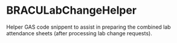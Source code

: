 # BRACULabChangeHelper
Helper GAS code snippent to assist in preparing the combined lab attendance sheets (after processing lab change requests).
